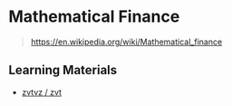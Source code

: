 # Mathematical Finance

> <https://en.wikipedia.org/wiki/Mathematical_finance>

## Learning Materials

- [zvtvz / zvt](https://github.com/zvtvz/zvt)
